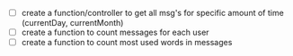 - [ ] create a function/controller to get all msg's for specific amount of time (currentDay, currentMonth)
- [ ] create a function to count messages for each user
- [ ] create a function to count most used words in messages